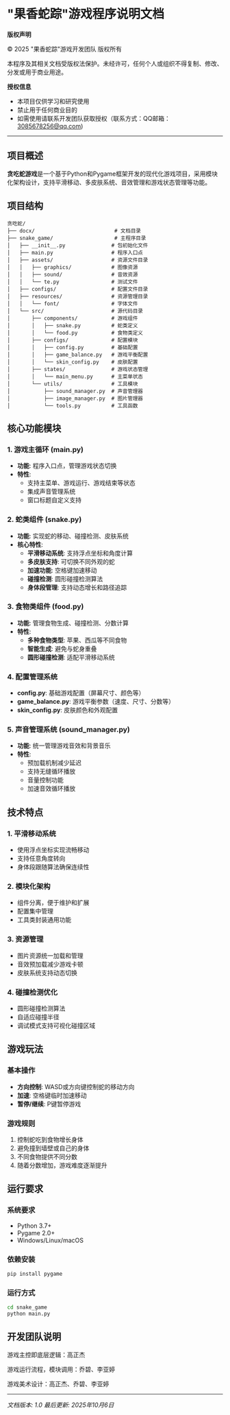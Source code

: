 # "果香蛇踪"游戏程序说明文档

**版权声明**

© 2025 "果香蛇踪"游戏开发团队 版权所有

本程序及其相关文档受版权法保护。未经许可，任何个人或组织不得复制、修改、分发或用于商业用途。

**授权信息**

- 本项目仅供学习和研究使用
- 禁止用于任何商业目的
- 如需使用请联系开发团队获取授权（联系方式：QQ邮箱：3085678256@qq.com)

---

## 项目概述

**贪吃蛇游戏**是一个基于Python和Pygame框架开发的现代化游戏项目，采用模块化架构设计，支持平滑移动、多皮肤系统、音效管理和游戏状态管理等功能。

## 项目结构

```
贪吃蛇/
├── docx/                          # 文档目录
├── snake_game/                    # 主程序目录
│   ├── __init__.py               # 包初始化文件
│   ├── main.py                   # 程序入口点
│   ├── assets/                   # 资源文件目录
│   │   ├── graphics/             # 图像资源
│   │   ├── sound/                # 音效资源
│   │   └── te.py                 # 测试文件
│   ├── configs/                  # 配置文件目录
│   ├── resources/                # 资源管理目录
│   │   └── font/                 # 字体文件
│   └── src/                      # 源代码目录
│       ├── components/           # 游戏组件
│       │   ├── snake.py          # 蛇类定义
│       │   └── food.py           # 食物类定义
│       ├── configs/              # 配置模块
│       │   ├── config.py         # 基础配置
│       │   ├── game_balance.py   # 游戏平衡配置
│       │   └── skin_config.py    # 皮肤配置
│       ├── states/               # 游戏状态管理
│       │   └── main_menu.py      # 主菜单状态
│       └── utils/                # 工具模块
│           ├── sound_manager.py  # 声音管理器
│           ├── image_manager.py  # 图片管理器
│           └── tools.py          # 工具函数
```

## 核心功能模块

### 1. 游戏主循环 (main.py)

- **功能**: 程序入口点，管理游戏状态切换
- **特性**: 
  - 支持主菜单、游戏运行、游戏结束等状态
  - 集成声音管理系统
  - 窗口标题自定义支持

### 2. 蛇类组件 (snake.py)

- **功能**: 实现蛇的移动、碰撞检测、皮肤系统
- **核心特性**:
  - **平滑移动系统**: 支持浮点坐标和角度计算
  - **多皮肤支持**: 可切换不同外观的蛇
  - **加速功能**: 空格键加速移动
  - **碰撞检测**: 圆形碰撞检测算法
  - **身体段管理**: 支持动态增长和路径追踪

### 3. 食物类组件 (food.py)

- **功能**: 管理食物生成、碰撞检测、分数计算
- **特性**:
  - **多种食物类型**: 苹果、西瓜等不同食物
  - **智能生成**: 避免与蛇身重叠
  - **圆形碰撞检测**: 适配平滑移动系统

### 4. 配置管理系统

- **config.py**: 基础游戏配置（屏幕尺寸、颜色等）
- **game_balance.py**: 游戏平衡参数（速度、尺寸、分数等）
- **skin_config.py**: 皮肤颜色和外观配置

### 5. 声音管理系统 (sound_manager.py)

- **功能**: 统一管理游戏音效和背景音乐
- **特性**:
  - 预加载机制减少延迟
  - 支持无缝循环播放
  - 音量控制功能
  - 加速音效循环播放

## 技术特点

### 1. 平滑移动系统

- 使用浮点坐标实现流畅移动
- 支持任意角度转向
- 身体段跟随算法确保连续性

### 2. 模块化架构

- 组件分离，便于维护和扩展
- 配置集中管理
- 工具类封装通用功能

### 3. 资源管理

- 图片资源统一加载和管理
- 音效预加载减少游戏卡顿
- 皮肤系统支持动态切换

### 4. 碰撞检测优化

- 圆形碰撞检测算法
- 自适应碰撞半径
- 调试模式支持可视化碰撞区域

## 游戏玩法

### 基本操作

- **方向控制**: WASD或方向键控制蛇的移动方向
- **加速**: 空格键临时加速移动
- **暂停/继续**: P键暂停游戏

### 游戏规则

1. 控制蛇吃到食物增长身体
2. 避免撞到墙壁或自己的身体
3. 不同食物提供不同分数
4. 随着分数增加，游戏难度逐渐提升

## 运行要求

### 系统要求

- Python 3.7+
- Pygame 2.0+
- Windows/Linux/macOS

### 依赖安装

```bash
pip install pygame
```

### 运行方式

```bash
cd snake_game
python main.py
```

## 开发团队说明

游戏主控即底层逻辑：高正杰

游戏运行流程，模块调用：乔碧、李亚婷

游戏美术设计：高正杰、乔碧、李亚婷

---

*文档版本: 1.0*
*最后更新: 2025年10月6日*
